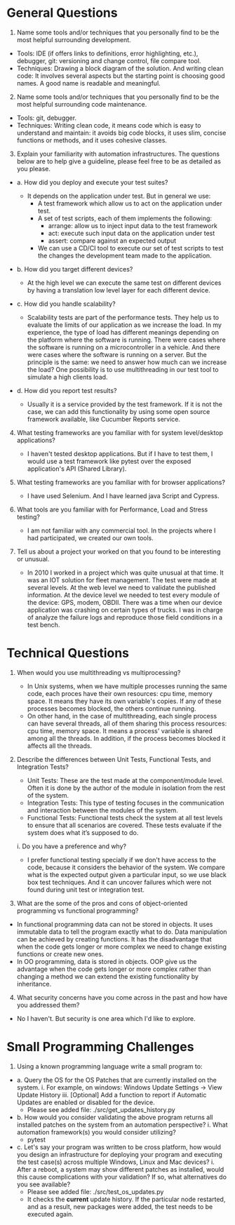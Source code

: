 # General Questions

1. Name some tools and/or techniques that you personally find to be the most helpful surrounding development.
+ Tools:
IDE (if offers links to definitions, error highlighting, etc.),
	debugger,
	git: versioning and change control,
	file compare tool.
+ Techniques:
		Drawing a block diagram of the solution.
		And writing clean code: It involves several aspects but the starting point is choosing good names. A good name is readable and meaningful.

2. Name some tools and/or techniques that you personally find to be the most helpful surrounding code maintenance.
+ Tools: git, debugger.
+ Techniques:
		Writing clean code, it means code which is easy to understand and maintain: it avoids big code blocks, it uses slim, concise functions or methods, and it uses cohesive classes.

3. Explain your familiarity with automation infrastructures. The questions below are to help give a guideline, please feel free to be as detailed as you please.
+ a. How did you deploy and execute your test suites?
	+ It depends on the application under test. But in general we use:
		+  A test framework which allow us to act on the application under test.
		+  A set of test scripts, each of them implements the following:
			- arrange: allow us to inject input data to the test framework
			- act: execute such input data on the application under test
			- assert: compare against an expected output
		+ We can use a CD/CI tool to execute our set of test scripts to test the changes the development team made to the application.

+ b. How did you target different devices?
	+ At the high level we can execute the same test on different devices by having a translation low level layer for each different device.

+ c. How did you handle scalability?
	+ Scalability tests are part of the performance tests. They help us to evaluate the limits of our application as we increase the load. In my experience, the type of load has different meanings depending on the platform where the software is running. There were cases where the software is running on a microcontroller in a vehicle. And there were cases where the software is running on a server. But the principle is the same: we need to answer how much can we increase the load? One possibility is to use multithreading in our test tool to simulate a high clients load.

+ d. How did you report test results?
	+ Usually it is a service provided by the test framework. If it is not the case, we can add this functionality by using some open source framework available, like Cucumber Reports service.

4. What testing frameworks are you familiar with for system level/desktop applications?
	+ I haven't tested desktop applications. But if I have to test them, I would use a test framework like pytest over the exposed application's API (Shared Library).

5. What testing frameworks are you familiar with for browser applications?
	+ I have used Selenium.
And I have learned java Script and Cypress.

6. What tools are you familiar with for Performance, Load and Stress testing?
	+ I am not familiar with any commercial tool. In the projects where I had participated, we created our own tools.

7. Tell us about a project your worked on that you found to be interesting or unusual.
	+ In 2010 I worked in a project which was quite unusual at that time. It was an IOT solution for fleet management. The test were made at several levels. At the web level we need to validate the published information. At the device level we needed to test every module of the device: GPS, modem, OBDII.
There was a time when our device application was crashing on certain types of trucks. I was in charge of analyze the failure logs and reproduce those field conditions in a test bench.

# Technical Questions

1. When would you use multithreading vs multiprocessing?
	+ In Unix systems, when we have multiple processes running the same code, each proces have their own resources: cpu time, memory space. It means they have its own variable's copies. If any of these processes becomes blocked, the others continue running.
	+ On other hand, in the case of multithreading, each single process can have several threads, all of them sharing this process resources: cpu time, memory space. It means a process' variable is shared among all the threads. In addition, if the process becomes blocked it affects all the threads.

2. Describe the differences between Unit Tests, Functional Tests, and Integration Tests?
	+ Unit Tests: These are the test made at the component/module level. Often it is done by the author of the module in isolation from the rest of the system.
	+ Integration Tests: This type of testing focuses in the communication and interaction between the modules of the system.
	+ Functional Tests: Functional tests check the system at all test levels to ensure that all scenarios are covered. These tests evaluate if the system does what it’s supposed to do.

	i. Do you have a preference and why?
	+ I prefer functional testing specially if we don't have access to the code, because it considers the behavior of the system. We compare what is the expected output given a particular input, so we use black box test techniques. And it can uncover failures which were not found during unit test or integration test.

3. What are the some of the pros and cons of object-oriented programming vs functional programming?
 + In functional programming data can not be stored in objects. It uses immutable data to tell the program exactly what to do. Data manipulation can be achieved by creating functions. It has the disadvantage that when the code gets longer or more complex we need to change existing functions or create new ones.
 + In OO programming, data is stored in objects. OOP give us the advantage when the code gets longer or more complex rather than changing a method we can extend the existing functionality by inheritance.

4. What security concerns have you come across in the past and how have you addressed them?
+ No I haven't. But security is one area which I'd like to explore.

# Small Programming Challenges

1. Using a known programming language write a small program to:
 + a. Query the OS for the OS Patches that are currently installed on the system.
    i. For example, on windows: Windows Update Settings -> View Update History
    iii. [Optional] Add a function to report if Automatic Updates are enabled or disabled for the device.
    + Please see added file: ./src/get_updates_history.py
 + b. How would you consider validating the above program returns all installed patches on the system from an automation perspective?
    i. What automation framework(s) you would consider utilizing?
    + pytest
 + c. Let's say your program was written to be cross platform, how would you design an infrastructure for deploying your program and executing the test case(s) across multiple Windows, Linux and Mac devices?
    i. After a reboot, a system may show different patches as installed, would this cause complications with your validation? If so, what alternatives do you see available?
    + Please see added file: ./src/test_os_updates.py
    + It checks the **current** update history. If the particular node restarted, and as a result,
   new packages were added, the test needs to be executed again.